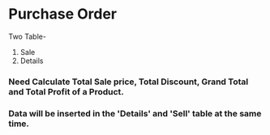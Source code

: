 # Purchase Order

Two Table-
1. Sale
2. Details

### Need Calculate Total Sale price, Total Discount, Grand Total and Total Profit of a Product.
### Data will be inserted in the 'Details' and 'Sell' table at the same time.
